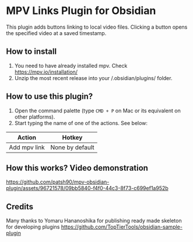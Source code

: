 # MPV Links Plugin for Obsidian

This plugin adds buttons linking to local video files. Clicking a button opens the specified video at a saved timestamp.

## How to install

1. You need to have already installed mpv. Check https://mpv.io/installation/
2. Unzip the most recent release into your <vault>/.obsidian/plugins/ folder.

## How to use this plugin?

1. Open the command palette (type `CMD + P` on Mac or its equivalent on other platforms).
2. Start typing the name of one of the actions. See below:

| Action       | Hotkey          |
|--------------|-----------------|
| Add mpv link | None by default |

## How this works? Video demonstration



https://github.com/patsh90/mpv-obsidian-plugin/assets/96721578/09bb5840-f4f0-44c3-8f73-c699ef1a952b



## Credits

Many thanks to
Yomaru Hananoshika for publishing ready made skeleton for developing
plugins https://github.com/TopTierTools/obsidian-sample-plugin
